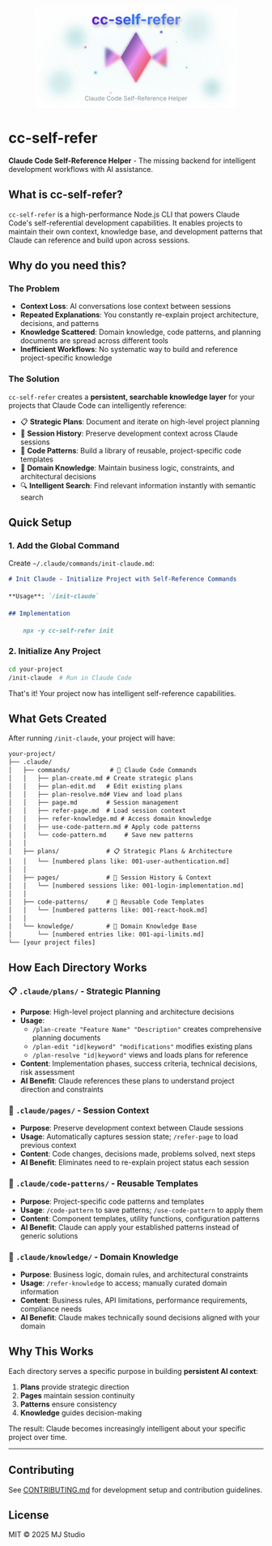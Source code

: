 <div align="center">
  <img src="assets/logo.svg" alt="cc-self-refer" width="400" />
</div>

# cc-self-refer

**Claude Code Self-Reference Helper** - The missing backend for intelligent development workflows with AI assistance.

## What is cc-self-refer?

`cc-self-refer` is a high-performance Node.js CLI that powers Claude Code's self-referential development capabilities. It enables projects to maintain their own context, knowledge base, and development patterns that Claude can reference and build upon across sessions.

## Why do you need this?

### The Problem
- **Context Loss**: AI conversations lose context between sessions
- **Repeated Explanations**: You constantly re-explain project architecture, decisions, and patterns
- **Knowledge Scattered**: Domain knowledge, code patterns, and planning documents are spread across different tools
- **Inefficient Workflows**: No systematic way to build and reference project-specific knowledge

### The Solution
`cc-self-refer` creates a **persistent, searchable knowledge layer** for your projects that Claude Code can intelligently reference:

- 📋 **Strategic Plans**: Document and iterate on high-level project planning
- 📄 **Session History**: Preserve development context across Claude sessions
- 🧩 **Code Patterns**: Build a library of reusable, project-specific code templates
- 🧠 **Domain Knowledge**: Maintain business logic, constraints, and architectural decisions
- 🔍 **Intelligent Search**: Find relevant information instantly with semantic search

## Quick Setup

### 1. Add the Global Command

Create `~/.claude/commands/init-claude.md`:

```markdown
# Init Claude - Initialize Project with Self-Reference Commands

**Usage**: `/init-claude`

## Implementation

    npx -y cc-self-refer init
```

### 2. Initialize Any Project

```bash
cd your-project
/init-claude  # Run in Claude Code
```

That's it! Your project now has intelligent self-reference capabilities.

## What Gets Created

After running `/init-claude`, your project will have:

```
your-project/
├── .claude/
│   ├── commands/           # 🎯 Claude Code Commands
│   │   ├── plan-create.md # Create strategic plans
│   │   ├── plan-edit.md   # Edit existing plans
│   │   ├── plan-resolve.md# View and load plans
│   │   ├── page.md        # Session management
│   │   ├── refer-page.md  # Load session context
│   │   ├── refer-knowledge.md # Access domain knowledge  
│   │   ├── use-code-pattern.md # Apply code patterns
│   │   └── code-pattern.md     # Save new patterns
│   │
│   ├── plans/             # 📋 Strategic Plans & Architecture
│   │   └── [numbered plans like: 001-user-authentication.md]
│   │
│   ├── pages/             # 📄 Session History & Context
│   │   └── [numbered sessions like: 001-login-implementation.md]
│   │
│   ├── code-patterns/     # 🧩 Reusable Code Templates
│   │   └── [numbered patterns like: 001-react-hook.md]
│   │
│   └── knowledge/         # 🧠 Domain Knowledge Base
│       └── [numbered entries like: 001-api-limits.md]
└── [your project files]
```

## How Each Directory Works

### 📋 `.claude/plans/` - Strategic Planning
- **Purpose**: High-level project planning and architecture decisions
- **Usage**: 
  - `/plan-create "Feature Name" "Description"` creates comprehensive planning documents
  - `/plan-edit "id|keyword" "modifications"` modifies existing plans
  - `/plan-resolve "id|keyword"` views and loads plans for reference
- **Content**: Implementation phases, success criteria, technical decisions, risk assessment
- **AI Benefit**: Claude references these plans to understand project direction and constraints

### 📄 `.claude/pages/` - Session Context
- **Purpose**: Preserve development context between Claude sessions
- **Usage**: Automatically captures session state; `/refer-page` to load previous context
- **Content**: Code changes, decisions made, problems solved, next steps
- **AI Benefit**: Eliminates need to re-explain project status each session

### 🧩 `.claude/code-patterns/` - Reusable Templates
- **Purpose**: Project-specific code patterns and templates
- **Usage**: `/code-pattern` to save patterns; `/use-code-pattern` to apply them
- **Content**: Component templates, utility functions, configuration patterns
- **AI Benefit**: Claude can apply your established patterns instead of generic solutions

### 🧠 `.claude/knowledge/` - Domain Knowledge
- **Purpose**: Business logic, domain rules, and architectural constraints
- **Usage**: `/refer-knowledge` to access; manually curated domain information
- **Content**: Business rules, API limitations, performance requirements, compliance needs
- **AI Benefit**: Claude makes technically sound decisions aligned with your domain

## Why This Works

Each directory serves a specific purpose in building **persistent AI context**:
1. **Plans** provide strategic direction
2. **Pages** maintain session continuity  
3. **Patterns** ensure consistency
4. **Knowledge** guides decision-making

The result: Claude becomes increasingly intelligent about your specific project over time.

---

## Contributing

See [CONTRIBUTING.md](CONTRIBUTING.md) for development setup and contribution guidelines.

## License

MIT © 2025 MJ Studio
